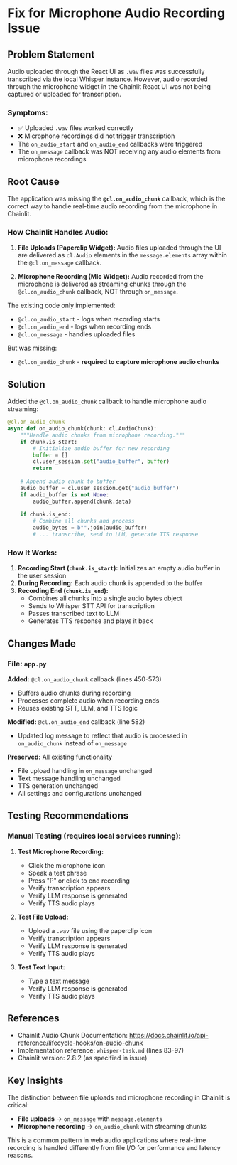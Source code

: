 # Fix for Microphone Audio Recording Issue

## Problem Statement

Audio uploaded through the React UI as `.wav` files was successfully transcribed via the local Whisper instance. However, audio recorded through the microphone widget in the Chainlit React UI was not being captured or uploaded for transcription.

### Symptoms:
- ✅ Uploaded `.wav` files worked correctly
- ❌ Microphone recordings did not trigger transcription
- The `on_audio_start` and `on_audio_end` callbacks were triggered
- The `on_message` callback was NOT receiving any audio elements from microphone recordings

## Root Cause

The application was missing the **`@cl.on_audio_chunk`** callback, which is the correct way to handle real-time audio recording from the microphone in Chainlit.

### How Chainlit Handles Audio:

1. **File Uploads (Paperclip Widget):** Audio files uploaded through the UI are delivered as `cl.Audio` elements in the `message.elements` array within the `@cl.on_message` callback.

2. **Microphone Recording (Mic Widget):** Audio recorded from the microphone is delivered as streaming chunks through the `@cl.on_audio_chunk` callback, NOT through `on_message`.

The existing code only implemented:
- `@cl.on_audio_start` - logs when recording starts
- `@cl.on_audio_end` - logs when recording ends
- `@cl.on_message` - handles uploaded files

But was missing:
- `@cl.on_audio_chunk` - **required to capture microphone audio chunks**

## Solution

Added the `@cl.on_audio_chunk` callback to handle microphone audio streaming:

```python
@cl.on_audio_chunk
async def on_audio_chunk(chunk: cl.AudioChunk):
    """Handle audio chunks from microphone recording."""
    if chunk.is_start:
        # Initialize audio buffer for new recording
        buffer = []
        cl.user_session.set("audio_buffer", buffer)
        return
    
    # Append audio chunk to buffer
    audio_buffer = cl.user_session.get("audio_buffer")
    if audio_buffer is not None:
        audio_buffer.append(chunk.data)
    
    if chunk.is_end:
        # Combine all chunks and process
        audio_bytes = b"".join(audio_buffer)
        # ... transcribe, send to LLM, generate TTS response
```

### How It Works:

1. **Recording Start (`chunk.is_start`):** Initializes an empty audio buffer in the user session
2. **During Recording:** Each audio chunk is appended to the buffer
3. **Recording End (`chunk.is_end`):** 
   - Combines all chunks into a single audio bytes object
   - Sends to Whisper STT API for transcription
   - Passes transcribed text to LLM
   - Generates TTS response and plays it back

## Changes Made

### File: `app.py`

**Added:** `@cl.on_audio_chunk` callback (lines 450-573)
- Buffers audio chunks during recording
- Processes complete audio when recording ends
- Reuses existing STT, LLM, and TTS logic

**Modified:** `@cl.on_audio_end` callback (line 582)
- Updated log message to reflect that audio is processed in `on_audio_chunk` instead of `on_message`

**Preserved:** All existing functionality
- File upload handling in `on_message` unchanged
- Text message handling unchanged
- TTS generation unchanged
- All settings and configurations unchanged

## Testing Recommendations

### Manual Testing (requires local services running):

1. **Test Microphone Recording:**
   - Click the microphone icon
   - Speak a test phrase
   - Press "P" or click to end recording
   - Verify transcription appears
   - Verify LLM response is generated
   - Verify TTS audio plays

2. **Test File Upload:**
   - Upload a `.wav` file using the paperclip icon
   - Verify transcription appears
   - Verify LLM response is generated
   - Verify TTS audio plays

3. **Test Text Input:**
   - Type a text message
   - Verify LLM response is generated
   - Verify TTS audio plays

## References

- Chainlit Audio Chunk Documentation: https://docs.chainlit.io/api-reference/lifecycle-hooks/on-audio-chunk
- Implementation reference: `whisper-task.md` (lines 83-97)
- Chainlit version: 2.8.2 (as specified in issue)

## Key Insights

The distinction between file uploads and microphone recording in Chainlit is critical:
- **File uploads** → `on_message` with `message.elements`
- **Microphone recording** → `on_audio_chunk` with streaming chunks

This is a common pattern in web audio applications where real-time recording is handled differently from file I/O for performance and latency reasons.
